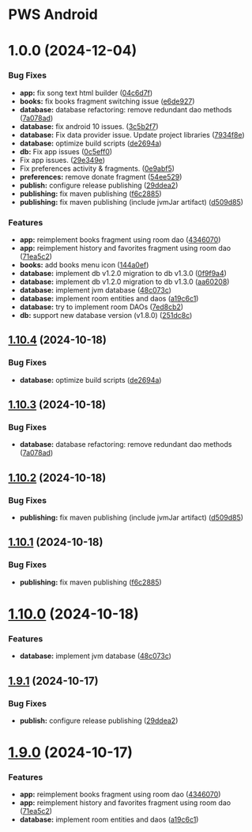 # PWS Android

# 1.0.0 (2024-12-04)


### Bug Fixes

* **app:** fix song text html builder ([04c6d7f](https://github.com/MykhailoDmytriakha/pws-android/commit/04c6d7f0d253cc5936968ee51c978f2fbdb460c1))
* **books:** fix books fragment switching issue ([e6de927](https://github.com/MykhailoDmytriakha/pws-android/commit/e6de927c5ba185206dff5d8ed140a73c5b7341e4))
* **database:** database refactoring: remove redundant dao methods ([7a078ad](https://github.com/MykhailoDmytriakha/pws-android/commit/7a078ade9ffa7a62715653fa461d587c5d30c31e))
* **database:** fix android 10 issues. ([3c5b2f7](https://github.com/MykhailoDmytriakha/pws-android/commit/3c5b2f770f9ff708c51416ad2cb79db2b1e2f8b8))
* **database:** Fix data provider issue. Update project libraries ([7934f8e](https://github.com/MykhailoDmytriakha/pws-android/commit/7934f8eb11ee881cf1a56b5092fe82d8d56330ff))
* **database:** optimize build scripts ([de2694a](https://github.com/MykhailoDmytriakha/pws-android/commit/de2694a38ff7da9446912b691e087a0159c19357))
* **db:** Fix app issues ([0c5eff0](https://github.com/MykhailoDmytriakha/pws-android/commit/0c5eff0ef5dbacf22f37bf379b4ecb23312c7ea8))
* Fix app issues. ([29e349e](https://github.com/MykhailoDmytriakha/pws-android/commit/29e349eceab5eb7edea0cec2b1391c6bcf89bb08))
* Fix preferences activity & fragments. ([0e9abf5](https://github.com/MykhailoDmytriakha/pws-android/commit/0e9abf5115a978da32a07c8bfba79bed4bbc4e2e))
* **preferences:** remove donate fragment ([54ee529](https://github.com/MykhailoDmytriakha/pws-android/commit/54ee529ac5bc4fd3a62e2662f235fa9339204556))
* **publish:** configure release publishing ([29ddea2](https://github.com/MykhailoDmytriakha/pws-android/commit/29ddea2b93f71c95c17dba09f052fc6eb99dd177))
* **publishing:** fix maven publishing ([f6c2885](https://github.com/MykhailoDmytriakha/pws-android/commit/f6c28852d3aa80781b803a6c4c761f190f55eadc))
* **publishing:** fix maven publishing (include jvmJar artifact) ([d509d85](https://github.com/MykhailoDmytriakha/pws-android/commit/d509d858a7c540de140255706e06ace1e7a511f8))


### Features

* **app:** reimplement books fragment using room dao ([4346070](https://github.com/MykhailoDmytriakha/pws-android/commit/4346070fe6e34985b59cae36b02fd9157aec8740))
* **app:** reimplement history and favorites fragment using room dao ([71ea5c2](https://github.com/MykhailoDmytriakha/pws-android/commit/71ea5c2ee01a640d7ece16c57eaecb5bfe025f74))
* **books:** add books menu icon ([144a0ef](https://github.com/MykhailoDmytriakha/pws-android/commit/144a0efdc692a9d0030eeb4d39566cf0a2dd544f))
* **database:** implement db v1.2.0 migration to db v1.3.0 ([0f9f9a4](https://github.com/MykhailoDmytriakha/pws-android/commit/0f9f9a428036d274a567472941d5bd4e270e6c65))
* **database:** implement db v1.2.0 migration to db v1.3.0 ([aa60208](https://github.com/MykhailoDmytriakha/pws-android/commit/aa602084fc32b7636dfa270d4ecf7bcd0d4a5a6d))
* **database:** implement jvm database ([48c073c](https://github.com/MykhailoDmytriakha/pws-android/commit/48c073c737c4b5e6fe389611bcb94d0f7952f4ff))
* **database:** implement room entities and daos ([a19c6c1](https://github.com/MykhailoDmytriakha/pws-android/commit/a19c6c1d4faf7d48bab22320cafa58ffbe5d6896))
* **database:** try to implement room DAOs ([7ed8cb2](https://github.com/MykhailoDmytriakha/pws-android/commit/7ed8cb22313d28a647d1d60a364229ca84f93934))
* **db:** support new database version (v1.8.0) ([251dc8c](https://github.com/MykhailoDmytriakha/pws-android/commit/251dc8cfedd2bf472d082db2d461ae5c7ccb4e37))

## [1.10.4](https://github.com/alelk/pws-android/compare/v1.10.3...v1.10.4) (2024-10-18)


### Bug Fixes

* **database:** optimize build scripts ([de2694a](https://github.com/alelk/pws-android/commit/de2694a38ff7da9446912b691e087a0159c19357))

## [1.10.3](https://github.com/alelk/pws-android/compare/v1.10.2...v1.10.3) (2024-10-18)


### Bug Fixes

* **database:** database refactoring: remove redundant dao methods ([7a078ad](https://github.com/alelk/pws-android/commit/7a078ade9ffa7a62715653fa461d587c5d30c31e))

## [1.10.2](https://github.com/alelk/pws-android/compare/v1.10.1...v1.10.2) (2024-10-18)


### Bug Fixes

* **publishing:** fix maven publishing (include jvmJar artifact) ([d509d85](https://github.com/alelk/pws-android/commit/d509d858a7c540de140255706e06ace1e7a511f8))

## [1.10.1](https://github.com/alelk/pws-android/compare/v1.10.0...v1.10.1) (2024-10-18)


### Bug Fixes

* **publishing:** fix maven publishing ([f6c2885](https://github.com/alelk/pws-android/commit/f6c28852d3aa80781b803a6c4c761f190f55eadc))

# [1.10.0](https://github.com/alelk/pws-android/compare/v1.9.1...v1.10.0) (2024-10-18)


### Features

* **database:** implement jvm database ([48c073c](https://github.com/alelk/pws-android/commit/48c073c737c4b5e6fe389611bcb94d0f7952f4ff))

## [1.9.1](https://github.com/alelk/pws-android/compare/v1.9.0...v1.9.1) (2024-10-17)


### Bug Fixes

* **publish:** configure release publishing ([29ddea2](https://github.com/alelk/pws-android/commit/29ddea2b93f71c95c17dba09f052fc6eb99dd177))

# [1.9.0](https://github.com/alelk/pws-android/compare/v1.8.0...v1.9.0) (2024-10-17)


### Features

* **app:** reimplement books fragment using room dao ([4346070](https://github.com/alelk/pws-android/commit/4346070fe6e34985b59cae36b02fd9157aec8740))
* **app:** reimplement history and favorites fragment using room dao ([71ea5c2](https://github.com/alelk/pws-android/commit/71ea5c2ee01a640d7ece16c57eaecb5bfe025f74))
* **database:** implement room entities and daos ([a19c6c1](https://github.com/alelk/pws-android/commit/a19c6c1d4faf7d48bab22320cafa58ffbe5d6896))
